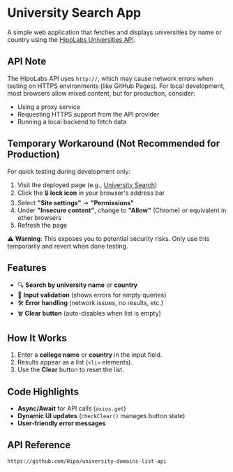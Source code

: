 # University Search App  

A simple web application that fetches and displays universities by name or country using the [HipoLabs Universities API](https://github.com/Hipo/university-domains-list-api). 

## API Note

The HipoLabs API uses `http://`, which may cause network errors when testing on HTTPS environments (like GitHub Pages). For local development, most browsers allow mixed content, but for production, consider:

- Using a proxy service
- Requesting HTTPS support from the API provider
- Running a local backend to fetch data

## Temporary Workaround (Not Recommended for Production)

For quick testing during development only:
1. Visit the deployed page (e.g., [University Search](https://leafycodes.github.io/university-search/))
2. Click the 🔒 **lock icon** in your browser's address bar
3. Select **"Site settings"** → **"Permissions"**
4. Under **"Insecure content"**, change to **"Allow"** (Chrome) or equivalent in other browsers
5. Refresh the page

⚠️ **Warning**: This exposes you to potential security risks. Only use this temporarily and revert when done testing.

## Features  
- 🔍 **Search by university name** or **country**  
- 🚦 **Input validation** (shows errors for empty queries)  
- 🛠️ **Error handling** (network issues, no results, etc.)  
- 🗑️ **Clear button** (auto-disables when list is empty)  

## How It Works  
1. Enter a **college name** or **country** in the input field.  
2. Results appear as a list (`<li>` elements).  
3. Use the **Clear** button to reset the list.  

## Code Highlights  
- **Async/Await** for API calls (`axios.get`)  
- **Dynamic UI updates** (`checkClear()` manages button state)  
- **User-friendly error messages** 

## API Reference
`https://github.com/Hipo/university-domains-list-api`
